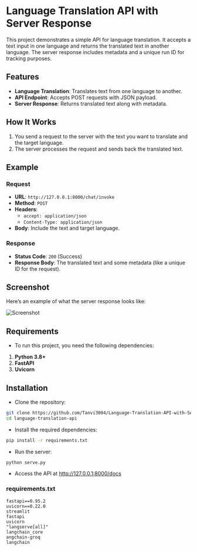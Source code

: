 # Language Translation API with Server Response

This project demonstrates a simple API for language translation. It accepts a text input in one language and returns the translated text in another language. The server response includes metadata and a unique run ID for tracking purposes.

## Features

- **Language Translation**: Translates text from one language to another.
- **API Endpoint**: Accepts POST requests with JSON payload.
- **Server Response**: Returns translated text along with metadata.

## How It Works

1. You send a request to the server with the text you want to translate and the target language.
2. The server processes the request and sends back the translated text.

## Example

### Request

- **URL**: `http://127.0.0.1:8000/chat/invoke`
- **Method**: `POST`
- **Headers**:
  - `accept: application/json`
  - `Content-Type: application/json`
- **Body**: Include the text and target language.

### Response

- **Status Code**: `200` (Success)
- **Response Body**: The translated text and some metadata (like a unique ID for the request).

## Screenshot

Here’s an example of what the server response looks like:

![Screenshot](Screenshot_2025-03-08_at_6.54.38_PM.png)

## Requirements
  - To run this project, you need the following dependencies:
1. **Python 3.8+**
2. **FastAPI**
3. **Uvicorn**

## Installation
  - Clone the repository:
```bash
git clone https://github.com/Tanvi3004/Language-Translation-API-with-Server-Response.git
cd language-translation-api
```
 - Install the required dependencies:
```bash
pip install -r requirements.txt
```
 - Run the server:
```bash
python serve.py
```
 - Access the API at 
http://127.0.0.1:8000/docs

### requirements.txt

```plaintext
fastapi==0.95.2
uvicorn==0.22.0
streamlit
fastapi
uvicorn
"langserve[all]"
langchain_core
angchain-groq
langchain
